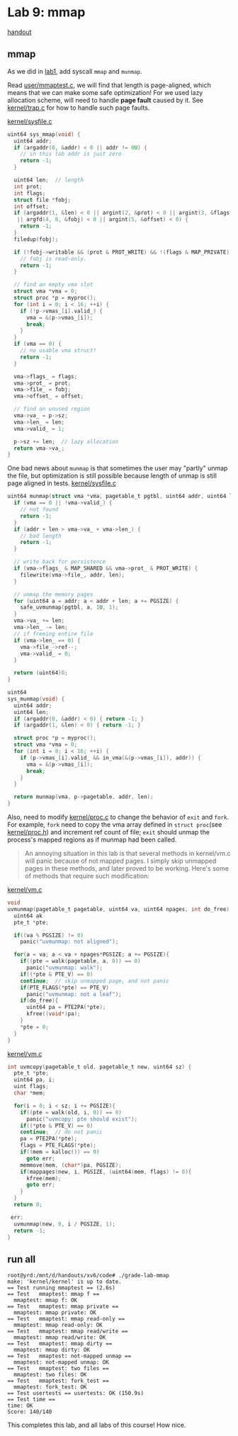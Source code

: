 # Lab 9: mmap
[handout](https://pdos.csail.mit.edu/6.828/2021/labs/mmap.html)

## mmap
As we did in [lab1](../../lab1-syscall/log/lab1-sol.md), add syscall `mmap` and `munmap`.

Read [user/mmaptest.c](../user/mmaptest.c), we will find that length is page-aligned, which means that 
we can make some safe optimization! For we used lazy allocation scheme, will need to handle **page fault**
caused by it. See [kernel/trap.c](kernel/trap.c) for how to handle such page faults.

[kernel/sysfile.c](../kernel/sysfile.c)
```c
uint64 sys_mmap(void) {
  uint64 addr;
  if (argaddr(0, &addr) < 0 || addr != 0U) {
    // in this lab addr is just zero
    return -1;
  }

  uint64 len;  // length
  int prot;
  int flags;
  struct file *fobj;
  int offset;
  if (argaddr(1, &len) < 0 || argint(2, &prot) < 0 || argint(3, &flags) < 0
   || argfd(4, 0, &fobj) < 0 || argint(5, &offset) < 0) {
    return -1;
  }
  filedup(fobj);

  if (!fobj->writable && (prot & PROT_WRITE) && !(flags & MAP_PRIVATE)) {
    // fobj is read-only.
    return -1;
  }

  // find an empty vma slot
  struct vma *vma = 0;
  struct proc *p = myproc();
  for (int i = 0; i < 16; ++i) {
    if (!p->vmas_[i].valid_) {
      vma = &(p->vmas_[i]);
      break;
    }
  }
  if (vma == 0) {
    // no usable vma struct!
    return -1;
  }

  vma->flags_ = flags;
  vma->prot_ = prot;
  vma->file_ = fobj;
  vma->offset_ = offset;

  // find an unused region
  vma->va_ = p->sz;
  vma->len_ = len;
  vma->valid_ = 1;

  p->sz += len;  // lazy allocation
  return vma->va_;
}
```

One bad news about `munmap` is that sometimes the user may "partly" unmap the file, but optimization is 
still possible because length of unmap is still page aligned in tests.
[kernel/sysfile.c](../kernel/sysfile.c)
```c
uint64 munmap(struct vma *vma, pagetable_t pgtbl, uint64 addr, uint64 len) {
  if (vma == 0 || !vma->valid_) {
    // not found
    return -1;
  }
  if (addr + len > vma->va_ + vma->len_) {
    // bad length
    return -1;
  }

  // write back for persistence
  if (vma->flags_ & MAP_SHARED && vma->prot_ & PROT_WRITE) {
    filewrite(vma->file_, addr, len);
  }

  // unmap the memory pages
  for (uint64 a = addr; a < addr + len; a += PGSIZE) {
    safe_uvmunmap(pgtbl, a, 1U, 1);
  }
  vma->va_ += len;
  vma->len_ -= len;
  // if freeing entire file
  if (vma->len_ == 0) {
    vma->file_->ref--;
    vma->valid_ = 0;
  }

  return (uint64)0;
}

uint64
sys_munmap(void) {
  uint64 addr;
  uint64 len;
  if (argaddr(0, &addr) < 0) { return -1; }
  if (argaddr(1, &len) < 0) { return -1; }

  struct proc *p = myproc();
  struct vma *vma = 0;
  for (int i = 0; i < 16; ++i) {
    if (p->vmas_[i].valid_ && in_vma(&(p->vmas_[i]), addr)) {
      vma = &(p->vmas_[i]);
      break;
    }
  }

  return munmap(vma, p->pagetable, addr, len);
}
```

Also, need to modify [kernel/proc.c](../kernel/proc.c) to change the behavior of `exit` and `fork`.
For example, `fork` need to copy the vma array defined in `struct proc`(see [kernel/proc.h](../kernel/proc.h)) 
and increment ref count of file; `exit` should unmap the process's mapped regions as if munmap had been called.

> An annoying situation in this lab is that several methods in kernel/vm.c will panic because 
> of not mapped pages. I simply skip unmapped pages in these methods, and later proved to be
> working. Here's some of methods that require such modification:

[kernel/vm.c](../kernel/vm.c)
```c
void
uvmunmap(pagetable_t pagetable, uint64 va, uint64 npages, int do_free) {
  uint64 ak
  pte_t *pte;

  if((va % PGSIZE) != 0)
    panic("uvmunmap: not aligned");

  for(a = va; a < va + npages*PGSIZE; a += PGSIZE){
    if((pte = walk(pagetable, a, 0)) == 0)
      panic("uvmunmap: walk");
    if((*pte & PTE_V) == 0)
    continue;  // skip unmapped page, and not panic
    if(PTE_FLAGS(*pte) == PTE_V)
      panic("uvmunmap: not a leaf");
    if(do_free){
      uint64 pa = PTE2PA(*pte);
      kfree((void*)pa);
    }
    *pte = 0;
  }
}
```
[kernel/vm.c](../kernel/vm.c)
```c
int uvmcopy(pagetable_t old, pagetable_t new, uint64 sz) {
  pte_t *pte;
  uint64 pa, i;
  uint flags;
  char *mem;

  for(i = 0; i < sz; i += PGSIZE){
    if((pte = walk(old, i, 0)) == 0)
      panic("uvmcopy: pte should exist");
    if((*pte & PTE_V) == 0)
    continue;  // do not panic
    pa = PTE2PA(*pte);
    flags = PTE_FLAGS(*pte);
    if((mem = kalloc()) == 0)
      goto err;
    memmove(mem, (char*)pa, PGSIZE);
    if(mappages(new, i, PGSIZE, (uint64)mem, flags) != 0){
      kfree(mem);
      goto err;
    }
  }
  return 0;

 err:
  uvmunmap(new, 0, i / PGSIZE, 1);
  return -1;
}
```

## run all
```
root@yrd:/mnt/d/handouts/xv6/code# ./grade-lab-mmap
make: 'kernel/kernel' is up to date.
== Test running mmaptest == (2.6s) 
== Test   mmaptest: mmap f ==
  mmaptest: mmap f: OK
== Test   mmaptest: mmap private ==
  mmaptest: mmap private: OK
== Test   mmaptest: mmap read-only ==
  mmaptest: mmap read-only: OK
== Test   mmaptest: mmap read/write ==
  mmaptest: mmap read/write: OK
== Test   mmaptest: mmap dirty ==
  mmaptest: mmap dirty: OK
== Test   mmaptest: not-mapped unmap ==
  mmaptest: not-mapped unmap: OK
== Test   mmaptest: two files ==
  mmaptest: two files: OK
== Test   mmaptest: fork_test ==
  mmaptest: fork_test: OK
== Test usertests == usertests: OK (150.9s)
== Test time ==
time: OK
Score: 140/140
```

This completes this lab, and all labs of this course! How nice.